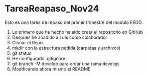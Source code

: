 # TareaReapaso_Nov24
Esto es una tarea de repaso del primer trimestre del modulo EEDD.
1. Lo primero que he hecho ha sido crear el repositorio en GitHub
2. Despues he añadido a Luis como colaborador
3. Clonar el Repo.
4. mkdir con la estructura pedida (carpetas y archivos)
5. git status
6. He configurado .gitignore
7. git branch -M  develop para crear una rama develop
8. Modificando ahora mismo el README 
